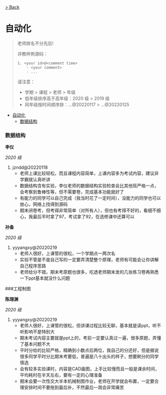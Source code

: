 [> Back](../../../faculty/soa/README.md)

# 自动化

> 老师排名不分先后!
>
> 评教样例源码：
>
> ```
> 1. <your id>@<comment time>
>     - <your comment>
>     - ...
> ```
>
> 请注意：
>
> - 学期 > 课程 > 老师 > 年级
> - 低年级排序高于高年级：2020 级 > 2019 级
> - 同年级按时间顺序排：...@20220117 > ...@20220125

- [自动化](#自动化)
    - [数据结构](#数据结构)

### 数据结构

**李仪**

*2020 级*

1. jzndd@20220118
   - 老师上课比较轻松，而且课程内容简单，上课内容多为考试内容，建议非学霸就认真听讲
   - 数据结构含有实验，李仪老师的数据结构实验检查会比其他班严格一点，会考察到鲁棒性等，但不需要卷，完成基本功能就好了
   - 有能力的同学可以自己完成（我当时花了一定时间），没能力的同学也可以放心，网络上找得到源码
   - 期末闭卷考，但考得非常简单（对所有人），但也有考得不好的，看细不细心，我最后平时拿了97，考试拿了92，在选修课中还算可以
  
**孙备**
     
*2020 级*

1. yyyangxy@20220219 
   - 老师人很好，上课管的很松，一个学期点一两次名
   - 实验不管是不是自己写的一定要弄清楚整个原理，老师有可能会让你讲解自己程序思路
   - 老师给分不错，期末考原题也很多，吃透老师期末发的几张练习卷再熟悉一下ppt基本就没什么问题

###工程制图
    
**陈理渊**

*2020 级*

1. yyyangxy@20220219                   
    - 老师人很好，上课管的很松，但讲课过程比较无聊，基本就是读ppt，听不听影响不是特别大
    - 期末考试内容主要就是ppt上的，考前一定要认真过一遍，很多原题，弄懂了基本问题不大
    - 平时分给的比较严格，精确到小数点后两位，我自己的分还好，但是据说很多同学平时分比期末考要低，普遍是八十出头的样子，想要刷分的同学慎选
    - 会有较多实验课时，内容是CAD画图，上手比较慢而且一般是课余时间，平均耗时在半天左右，要有一定的心理准备
    - 期末会要一次性交大半本机械制图作业，老师在开学就会布置，一定要合理安排时间不要拖到最后补，不然最后一周会非常痛苦

